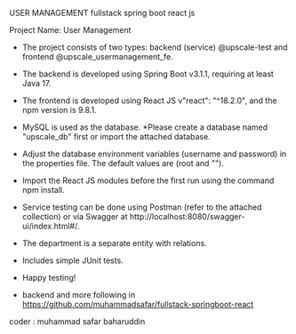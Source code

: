 USER MANAGEMENT fullstack spring boot react js

Project Name: User Management

- The project consists of two types: backend (service) @upscale-test and frontend @upscale_usermanagement_fe.
- The backend is developed using Spring Boot v3.1.1, requiring at least Java 17.
- The frontend is developed using React JS v"react": "^18.2.0", and the npm version is 9.8.1.
- MySQL is used as the database. *Please create a database named "upscale_db" first or import the attached database.
- Adjust the database environment variables (username and password) in the properties file. The default values are (root and "").
- Import the React JS modules before the first run using the command npm install.
- Service testing can be done using Postman (refer to the attached collection) or via Swagger at http://localhost:8080/swagger-ui/index.html#/.
- The department is a separate entity with relations.
- Includes simple JUnit tests.
- Happy testing!

- backend and more following in https://github.com/muhammadsafar/fullstack-springboot-react

coder : muhammad safar baharuddin 

